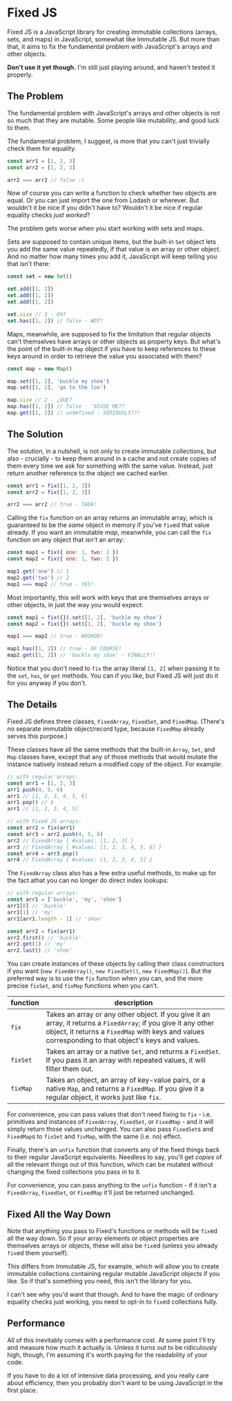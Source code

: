 # Fixed JS

Fixed JS is a JavaScript library for creating immutable collections (arrays, sets, and maps) in JavaScript, somewhat like Immutable JS.
But more than that, it aims to fix the fundamental problem with JavaScript's arrays and other objects.

**Don't use it yet though.**
I'm still just playing around, and haven't tested it properly.

## The Problem

The fundamental problem with JavaScript's arrays and other objects is not so much that they are mutable.
Some people like mutability, and good luck to them.

The fundamental problem, I suggest, is more that you can't just trivially check them for equality.

```js
const arr1 = [1, 2, 3]
const arr2 = [1, 2, 3]

arr2 === arr2 // false :(
```

Now of course you can write a function to check whether two objects are equal.
Or you can just import the one from Lodash or wherever.
But wouldn't it be nice if you didn't have to?
Wouldn't it be nice if regular equality checks _just worked_?

The problem gets worse when you start working with sets and maps.

Sets are supposed to contain unique items, but the built-in `Set` object lets you add the same value repeatedly, if that value is an array or other object.
And no matter how many times you add it, JavaScript will keep telling you that isn't there:

```js
const set = new Set()

set.add([1, 2])
set.add([1, 2])
set.add([1, 2])

set.size // 3 - EH?
set.has([1, 2]) // false - WOT?
```

Maps, meanwhile, are supposed to fix the limitation that regular objects can't themselves have arrays or other objects as property keys.
But what's the point of the built-in `Map` object if you have to keep references to these keys around in order to retrieve the value you associated with them?

```js
const map = new Map()

map.set([1, 2], 'buckle my shoe')
map.set([1, 2], 'go to the loo')

map.size // 2 - ¿QUE?
map.has([1, 2]) // false - 'SCUSE ME??
map.get([1, 2]) // undefined - SERIOUSLY??!
```

## The Solution

The solution, in a nutshell, is not only to create immutable collections, but also - crucially - to keep them around in a cache and not create copies of them every time we ask for something with the same value.
Instead, just return another reference to the object we cached earlier.

```js
const arr1 = fix([1, 2, 3])
const arr2 = fix([1, 2, 3])

arr2 === arr2 // true - TADA!
```

Calling the `fix` function on an array returns an immutable array, which is guaranteed to be the _same_ object in memory if you've `fix`ed that value already.
If you want an immutable _map_, meanwhile, you can call the `fix` function on any object that _isn't_ an array:

```js
const map1 = fix({ one: 1, two: 2 })
const map2 = fix({ one: 1, two: 2 })

map1.get('one') // 1
map2.get('two') // 2
map1 === map2 // true - YES!
```

Most importantly, this will work with keys that are themselves arrays or other objects, in just the way you would expect:

```js
const map1 = fix({}).set([1, 2], 'buckle my shoe')
const map2 = fix({}).set([1, 2], 'buckle my shoe')

map1 === map2 // true - WOOHOO!

map1.has([1, 2]) // true - OF COURSE!
map2.get([1, 2]) // 'buckle my shoe' - FINALLY!!
```

Notice that you don't need to `fix` the array literal `[1, 2]` when passing it to the `set`, `has`, or `get` methods.
You can if you like, but Fixed JS will just do it for you anyway if you don't.

## The Details

Fixed JS defines three classes, `FixedArray`, `FixedSet`, and `FixedMap`.
(There's no separate immutable object/record type, because `FixedMap` already serves this purpose.)

These classes have all the same methods that the built-in `Array`, `Set`, and `Map` classes have, except that any of those methods that would mutate the instance natively instead return a modified copy of the object. For example:

```js
// with regular arrays:
const arr1 = [1, 2, 3]
arr1.push(4, 5, 6)
arr1 // [1, 2, 3, 4, 5, 6]
arr1.pop() // 6
arr1 // [1, 2, 3, 4, 5]

// with Fixed JS arrays:
const arr2 = fix(arr1)
const arr3 = arr2.push(4, 5, 6)
arr2 // FixedArray { #values: [1, 2, 3] }
arr3 // FixedArray { #values: [1, 2, 3, 4, 5, 6] }
const arr4 = arr3.pop()
arr4 // FixedArray { #values: [1, 2, 3, 4, 5] }
```

The `FixedArray` class also has a few extra useful methods, to make up for the fact athat you can no longer do direct index lookups:

```js
// with regular arrays:
const arr1 = ['buckle', 'my', 'shoe']
arr1[0] // 'buckle'
arr1[1] // 'my'
arr1[arr1.length - 1] // 'shoe'

const arr2 = fix(arr1)
arr2.first() // 'buckle'
arr2.get(1) // 'my'
arr2.last() // 'shoe'
```

You can create instances of these objects by calling their class constructors if you want (`new FixedArray()`, `new FixedSet()`, `new FixedMap()`).
But the preferred way is to use the `fix` function when you can, and the more precise `fixSet`, and `fixMap` functions when you can't.

| function | description |
| -------- | ----------- |
| `fix`    | Takes an array or any other object. If you give it an array, it returns a `FixedArray`; if you give it any other object, it returns a `FixedMap` with keys and values corresponding to that object's keys and values. |
| `fixSet`  | Takes an array or a native `Set`, and returns a `FixedSet`. If you pass it an array with repeated values, it will filter them out. |
| `fixMap` | Takes an object, an array of key-value pairs, or a native `Map`, and returns a `FixedMap`. If you give it a regular object, it works just like `fix`. |

For convenience, you can pass values that don't need fixing to `fix` - i.e. primitives and instances of `FixedArray`, `FixedSet`, or `FixedMap` - and it will simply return those values unchanged.
You can also pass `FixedSet`s and `FixedMap`s to `fixSet` and `fixMap`, with the same (i.e. no) effect.

Finally, there's an `unfix` function that converts any of the fixed things back to their regular JavaScript equivalents.
Needless to say, you'll get _copies_ of all the relevant things out of this function, which can be mutated without changing the fixed collections you pass in to it.

For convenience, you can pass anything to the `unfix` function - if it isn't a `FixedArray`, `FixedSet`, or `FixedMap` it'll just be returned unchanged.

## Fixed All the Way Down

Note that anything you pass to Fixed's functions or methods will be `fix`ed all the way down.
So if your array elements or object properties are themselves arrays or objects, these will also be `fix`ed (unless you already `fix`ed them yourself).

This differs from Immutable JS, for example, which will allow you to create immutable collections containing regular mutable JavaScript objects if you like.
So if that's something you need, this isn't the library for you.

I can't see why you'd want that though.
And to have the magic of ordinary equality checks just working, you need to opt-in to `fix`ed collections fully.

## Performance

All of this inevitably comes with a performance cost.
At some point I'll try and measure how much it actually is.
Unless it turns out to be ridiculously high, though, I'm assuming it's worth paying for the readability of your code.

If you have to do a lot of intensive data processing, and you really care about efficiency, then you probably don't want to be using JavaScript in the first place.
